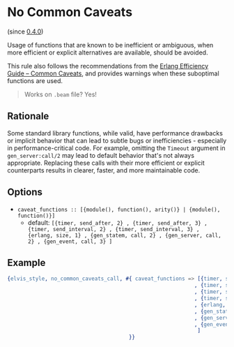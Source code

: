 # No Common Caveats

(since [0.4.0](https://github.com/inaka/elvis_core/releases/tag/0.4.0))

Usage of functions that are known to be inefficient or ambiguous, when more efficient or
explicit alternatives are available, should be avoided.

This rule also follows the recommendations from the
[Erlang Efficiency Guide – Common Caveats](https://www.erlang.org/doc/system/commoncaveats.html),
and provides warnings when these suboptimal functions are used.

> Works on `.beam` file? Yes!

## Rationale

Some standard library functions, while valid, have performance drawbacks or implicit behavior that
can lead to subtle bugs or inefficiencies - especially in performance-critical code. For example,
omitting the `Timeout` argument in `gen_server:call/2` may lead to default behavior that's not
always appropriate. Replacing these calls with their more efficient or explicit counterparts
results in clearer, faster, and more maintainable code.

## Options

- `caveat_functions :: [{module(), function(), arity()} | {module(), function()}]`
  - default: `[{timer, send_after, 2}
             , {timer, send_after, 3}
             , {timer, send_interval, 2}
             , {timer, send_interval, 3}
             , {erlang, size, 1}
             , {gen_statem, call, 2}
             , {gen_server, call, 2}
             , {gen_event, call, 3}
              ]`

## Example

```erlang
{elvis_style, no_common_caveats_call, #{ caveat_functions => [{timer, send_after, 2}
                                                            , {timer, send_after, 3}
                                                            , {timer, send_interval, 2}
                                                            , {timer, send_interval, 3}
                                                            , {erlang, size, 1}
                                                            , {gen_statem, call, 2}
                                                            , {gen_server, call, 2}
                                                            , {gen_event, call, 3}
                                                             ]
                                       }}
```
